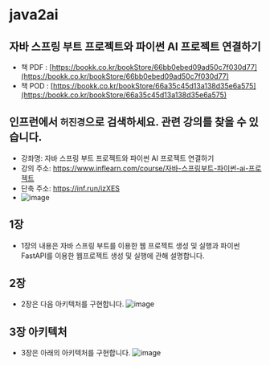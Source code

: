 # java2ai
## 자바 스프링 부트 프로젝트와 파이썬 AI 프로젝트 연결하기
* 책 PDF : [https://bookk.co.kr/bookStore/66bb0ebed09ad50c7f030d77](https://bookk.co.kr/bookStore/66bb0ebed09ad50c7f030d77)
* 책 POD : [https://bookk.co.kr/bookStore/66a35c45d13a138d35e6a575](https://bookk.co.kr/bookStore/66a35c45d13a138d35e6a575)

## 인프런에서 `허진경`으로 검색하세요. 관련 강의를 찾을 수 있습니다.
* 강좌명: 자바 스프링 부트 프로젝트와 파이썬 AI 프로젝트 연결하기
* 강의 주소: https://www.inflearn.com/course/자바-스프링부트-파이썬-ai-프로젝트
* 단축 주소: https://inf.run/izXES
* ![image](https://github.com/user-attachments/assets/5143ad00-6bb7-4a47-b41e-06dede60edfa)


## 1장
* 1장의 내용은 자바 스프링 부트를 이용한 웹 프로젝트 생성 및 실행과 파이썬 FastAPI를 이용한 웹프로젝트 생성 및 실행에 관해 설명합니다.


## 2장
* 2장은 다음 아키텍처를 구현합니다.
![image](https://github.com/user-attachments/assets/1e91caa0-cb99-4a73-80b4-e5b8ca52908e)


## 3장 아키텍처
* 3장은 아래의 아키텍처를 구현합니다.
![image](https://github.com/user-attachments/assets/8991ea8e-6f83-4e4d-b104-3ae3cec00d36)

  

